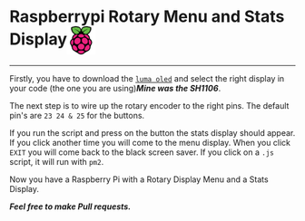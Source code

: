 # Raspberrypi Rotary Menu and Stats Display<img align="center" width="50px" height="50px" src="images/Raspberry_Pi_Logo.png">

---

Firstly, you have to download the [`luma oled`](https://luma-oled.readthedocs.io/en/latest/) and select the right display in your code (the one you are using)***Mine was the SH1106***.

The next step is to wire up the rotary encoder to the right pins. The default pin's are `23 24 & 25` for the buttons.

If you run the script and press on the button the stats display should appear. If you click another time you will come to the menu display. When you click `EXIT` you will come back to the black screen saver. If you click on a `.js` script, it will run with `pm2`.

Now you have a Raspberry Pi with a Rotary Display Menu and a Stats Display.

***Feel free to make Pull requests.***
